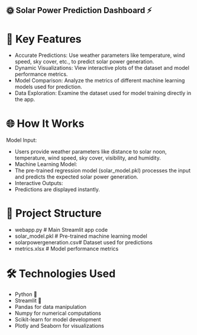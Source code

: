 ## 🌞 Solar Power Prediction Dashboard ⚡

# 🌟 Key Features
  - Accurate Predictions: Use weather parameters like temperature, wind speed, sky cover, etc., to predict solar power generation.
  - Dynamic Visualizations: View interactive plots of the dataset and model performance metrics.
  - Model Comparison: Analyze the metrics of different machine learning models used for prediction.
  - Data Exploration: Examine the dataset used for model training directly in the app.
# 🌐 How It Works
Model Input:
 - Users provide weather parameters like distance to solar noon, temperature, wind speed, sky cover, visibility, and humidity.
 - Machine Learning Model:
 - The pre-trained regression model (solar_model.pkl) processes the input and predicts the expected solar power generation.
 - Interactive Outputs:
  - Predictions are displayed instantly.
# 📂 Project Structure
- webapp.py                  # Main Streamlit app code
- solar_model.pkl         # Pre-trained machine learning model
- solarpowergeneration.csv# Dataset used for predictions
- metrics.xlsx            # Model performance metrics
# 🛠️ Technologies Used
- Python 🐍
- Streamlit 🌟
- Pandas for data manipulation
- Numpy for numerical computations
- Scikit-learn for model development
- Plotly and Seaborn for visualizations

